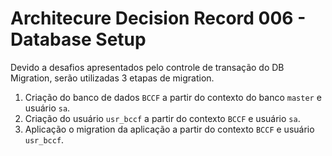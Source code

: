 # Architecure Decision Record 006 - Database Setup

Devido a desafios apresentados pelo controle de transação do DB Migration, serão utilizadas 3 etapas de migration.

1. Criação do banco de dados `BCCF` a partir do contexto do banco `master` e usuário `sa`.
2. Criação do usuário `usr_bccf` a partir do contexto `BCCF` e usuário `sa`.
3. Aplicação o migration da aplicação a partir do contexto `BCCF` e usuário `usr_bccf`.

